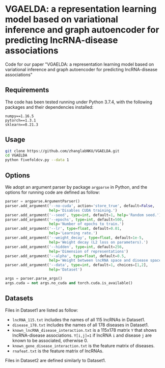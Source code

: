 # VGAELDA: a representation learning model based on variational inference and graph autoencoder for predicting lncRNA-disease associations

Code for our paper "VGAELDA: a representation learning model based on variational inference and graph autoencoder for predicting lncRNA-disease associations"

## Requirements

The code has been tested running under Python 3.7.4, with the following packages and their dependencies installed:

```
numpy==1.16.5
pytorch==1.3.1
sklearn==0.21.3
```

## Usage

```bash
git clone https://github.com/zhanglabNKU/VGAELDA.git
cd VGAELDA
python fivefoldcv.py --data 1
```

## Options

We adopt an argument parser by package  `argparse` in Python, and the options for running code are defined as follow:

```python
parser = argparse.ArgumentParser()
parser.add_argument('--no-cuda', action='store_true', default=False,
                    help='Disables CUDA training.')
parser.add_argument('--seed', type=int, default=1, help='Random seed.')
parser.add_argument('--epochs', type=int, default=500,
                    help='Number of epochs to train.')
parser.add_argument('--lr', type=float, default=0.01,
                    help='Learning rate.')
parser.add_argument('--weight_decay', type=float, default=1e-5,
                    help='Weight decay (L2 loss on parameters).')
parser.add_argument('--hidden', type=int, default=256,
                    help='Dimension of representations')
parser.add_argument('--alpha', type=float, default=0.5,
                    help='Weight between lncRNA space and disease space')
parser.add_argument('--data', type=int, default=1, choices=[1,2],
                    help='Dataset')

args = parser.parse_args()
args.cuda = not args.no_cuda and torch.cuda.is_available()
```

## Datasets

Files in Dataset1 are listed as follow:

- `lncRNA_115.txt`  includes the names of all 115 lncRNAs in Dataset1.
- `disease_178.txt`  includes the names of all 178 diseases in Dataset1.
- `known_lncRNA_disease_interaction.txt` is a 115x178 matrix  `Y`  that shows lncRNA-disease associations. `Y[i,j]=1`  if lncRNA `i`  and disease `j` are known to be associated, otherwise 0.
- `known_gene_disease_interaction.txt` is the feature matrix of diseases.
- `rnafeat.txt` is the feature matrix of lncRNAs.

Files in Dataset2 are defined similarly to Dataset1.
